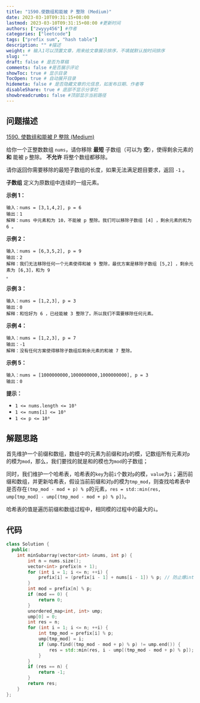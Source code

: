 ```yaml
---
title: "1590.使数组和能被 P 整除 (Medium)"
date: 2023-03-10T09:31:15+08:00
lastmod: 2023-03-10T09:31:15+08:00 #更新时间
authors: ["zwyyy456"] #作者
categories: ["leetcode"]
tags: ["prefix sum", "hash table"]
description: "" #描述
weight: # 输入1可以顶置文章，用来给文章展示排序，不填就默认按时间排序
slug: ""
draft: false # 是否为草稿
comments: false #是否展示评论
showToc: true # 显示目录
TocOpen: true # 自动展开目录
hidemeta: false # 是否隐藏文章的元信息，如发布日期、作者等
disableShare: true # 底部不显示分享栏
showbreadcrumbs: false #顶部显示当前路径
---
```

## 问题描述
[1590. 使数组和能被 P 整除 (Medium)](https://leetcode.cn/problems/make-sum-divisible-by-p/)

给你一个正整数数组 `nums`，请你移除 **最短** 子数组（可以为 **空**），使得剩余元素的 **和** 能被
`p` 整除。 **不允许** 将整个数组都移除。

请你返回你需要移除的最短子数组的长度，如果无法满足题目要求，返回 `-1` 。

**子数组** 定义为原数组中连续的一组元素。

**示例 1：**

```
输入：nums = [3,1,4,2], p = 6
输出：1
解释：nums 中元素和为 10，不能被 p 整除。我们可以移除子数组 [4] ，剩余元素的和为 6 。

```

**示例 2：**

```
输入：nums = [6,3,5,2], p = 9
输出：2
解释：我们无法移除任何一个元素使得和被 9 整除，最优方案是移除子数组 [5,2] ，剩余元素为 [6,3]，和为 9
。

```

**示例 3：**

```
输入：nums = [1,2,3], p = 3
输出：0
解释：和恰好为 6 ，已经能被 3 整除了。所以我们不需要移除任何元素。

```

**示例  4：**

```
输入：nums = [1,2,3], p = 7
输出：-1
解释：没有任何方案使得移除子数组后剩余元素的和被 7 整除。

```

**示例 5：**

```
输入：nums = [1000000000,1000000000,1000000000], p = 3
输出：0

```

**提示：**

- `1 <= nums.length <= 10⁵`
- `1 <= nums[i] <= 10⁹`
- `1 <= p <= 10⁹`

## 解题思路
首先维护一个前缀和数组，数组中的元素为前缀和对`p`的模，记数组所有元素对`p`的模为`mod`，那么，我们要找的就是和的模也为`mod`的子数组；

同时，我们维护一个哈希表，哈希表的`key`为前`i`个数对`p`的模，`value`为`i`；遍历前缀和数组，并更新哈希表，假设当前前缀和对`p`的模为`tmp_mod`，则查找哈希表中是否存在`(tmp_mod - mod + p) % p`的元素，`res = std::min(res, ump[tmp_mod] - ump[(tmp_mod - mod + p) % p])`。

哈希表的值是遍历前缀和数组过程中，相同模的过程中的最大的`i`。

## 代码
```cpp
class Solution {
  public:
    int minSubarray(vector<int> &nums, int p) {
        int n = nums.size();
        vector<int> prefix(n + 1);
        for (int i = 1; i <= n; ++i) {
            prefix[i] = (prefix[i - 1] + nums[i - 1]) % p; // 防止爆int
        }
        int mod = prefix[n] % p;
        if (mod == 0) {
            return 0;
        }
        unordered_map<int, int> ump;
        ump[0] = 0;
        int res = n;
        for (int i = 1; i <= n; ++i) {
            int tmp_mod = prefix[i] % p;
            ump[tmp_mod] = i;
            if (ump.find((tmp_mod - mod + p) % p) != ump.end()) {
                res = std::min(res, i - ump[(tmp_mod - mod + p) % p]);
            }
        }
        if (res == n) {
            return -1;
        }
        return res;
    }
};
```